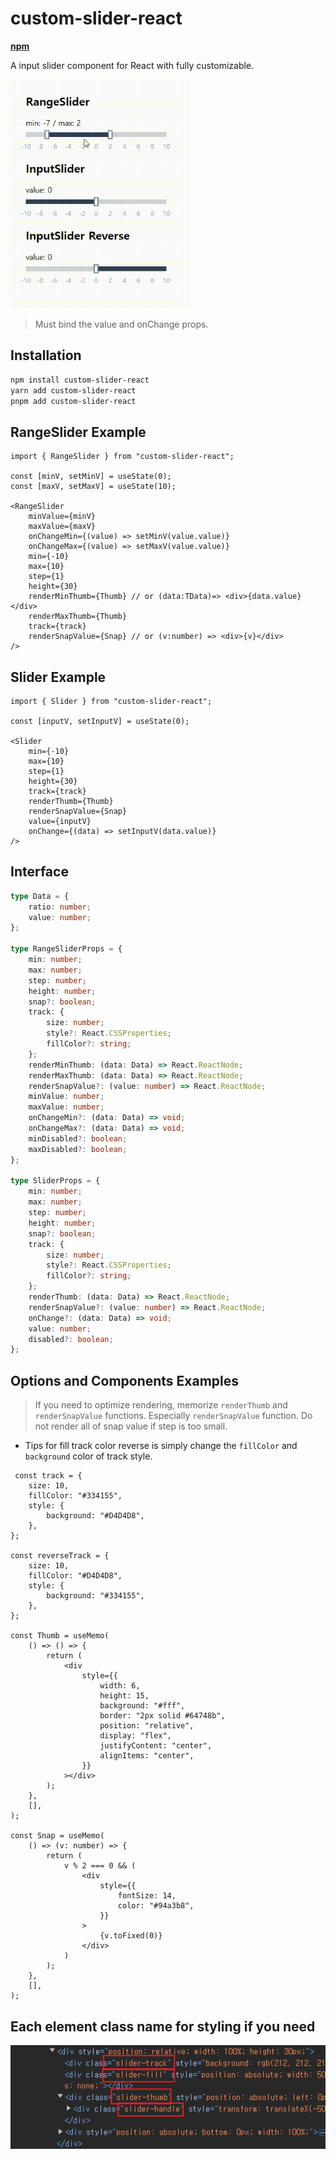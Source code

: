 # custom-slider-react

**[npm](https://www.npmjs.com/package/custom-slider-react)**

A input slider component for React with fully customizable.

![full-example.gif](docs%2Ffull-example.gif)

> Must bind the value and onChange props.

## Installation

```bash
npm install custom-slider-react
yarn add custom-slider-react
pnpm add custom-slider-react
```


## RangeSlider Example

```tsx
import { RangeSlider } from "custom-slider-react";

const [minV, setMinV] = useState(0);
const [maxV, setMaxV] = useState(10);

<RangeSlider
    minValue={minV}
    maxValue={maxV}
    onChangeMin={(value) => setMinV(value.value)}
    onChangeMax={(value) => setMaxV(value.value)}
    min={-10}
    max={10}
    step={1}
    height={30}
    renderMinThumb={Thumb} // or (data:TData)=> <div>{data.value}</div>
    renderMaxThumb={Thumb}
    track={track}
    renderSnapValue={Snap} // or (v:number) => <div>{v}</div>
/>
```

## Slider Example

```tsx
import { Slider } from "custom-slider-react";

const [inputV, setInputV] = useState(0);

<Slider
    min={-10}
    max={10}
    step={1}
    height={30}
    track={track}
    renderThumb={Thumb}
    renderSnapValue={Snap}
    value={inputV}
    onChange={(data) => setInputV(data.value)}
/>
```

## Interface

```ts
type Data = {
    ratio: number;
    value: number;
};

type RangeSliderProps = {
    min: number;
    max: number;
    step: number;
    height: number;
    snap?: boolean;
    track: {
        size: number;
        style?: React.CSSProperties;
        fillColor?: string;
    };
    renderMinThumb: (data: Data) => React.ReactNode;
    renderMaxThumb: (data: Data) => React.ReactNode;
    renderSnapValue?: (value: number) => React.ReactNode;
    minValue: number;
    maxValue: number;
    onChangeMin?: (data: Data) => void;
    onChangeMax?: (data: Data) => void;
    minDisabled?: boolean;
    maxDisabled?: boolean;
};

type SliderProps = {
    min: number;
    max: number;
    step: number;
    height: number;
    snap?: boolean;
    track: {
        size: number;
        style?: React.CSSProperties;
        fillColor?: string;
    };
    renderThumb: (data: Data) => React.ReactNode;
    renderSnapValue?: (value: number) => React.ReactNode;
    onChange?: (data: Data) => void;
    value: number;
    disabled?: boolean;
};
```

## Options and Components Examples
> If you need to optimize rendering, memorize `renderThumb` and `renderSnapValue` functions. Especially `renderSnapValue` function.
> Do not render all of snap value if step is too small.

- Tips for fill track color reverse is simply change the `fillColor` and `background` color of track style.

```tsx
 const track = {
    size: 10,
    fillColor: "#334155",
    style: {
        background: "#D4D4D8",
    },
};

const reverseTrack = {
    size: 10,
    fillColor: "#D4D4D8",
    style: {
        background: "#334155",
    },
};

const Thumb = useMemo(
    () => () => {
        return (
            <div
                style={{
                    width: 6,
                    height: 15,
                    background: "#fff",
                    border: "2px solid #64748b",
                    position: "relative",
                    display: "flex",
                    justifyContent: "center",
                    alignItems: "center",
                }}
            ></div>
        );
    },
    [],
);

const Snap = useMemo(
    () => (v: number) => {
        return (
            v % 2 === 0 && (
                <div
                    style={{
                        fontSize: 14,
                        color: "#94a3b8",
                    }}
                >
                    {v.toFixed(0)}
                </div>
            )
        );
    },
    [],
);
```

## Each element class name for styling if you need

![classNames.png](docs%2FclassNames.png)